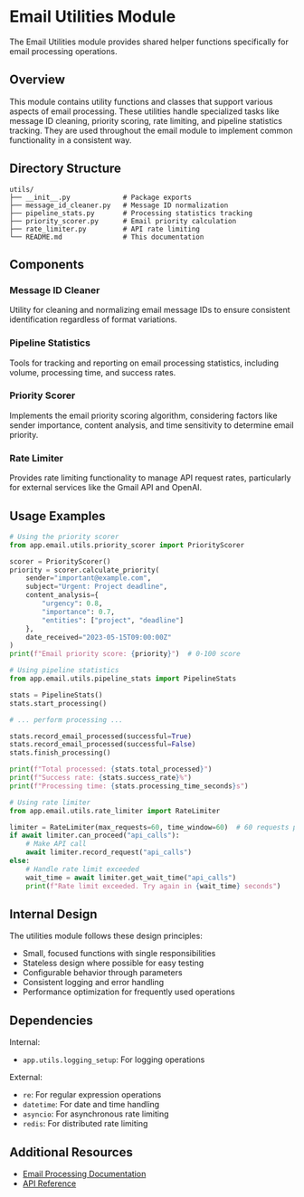 # Email Utilities Module

The Email Utilities module provides shared helper functions specifically for email processing operations.

## Overview

This module contains utility functions and classes that support various aspects of email processing. These utilities handle specialized tasks like message ID cleaning, priority scoring, rate limiting, and pipeline statistics tracking. They are used throughout the email module to implement common functionality in a consistent way.

## Directory Structure

```
utils/
├── __init__.py             # Package exports
├── message_id_cleaner.py   # Message ID normalization
├── pipeline_stats.py       # Processing statistics tracking
├── priority_scorer.py      # Email priority calculation
├── rate_limiter.py         # API rate limiting
└── README.md               # This documentation
```

## Components

### Message ID Cleaner
Utility for cleaning and normalizing email message IDs to ensure consistent identification regardless of format variations.

### Pipeline Statistics
Tools for tracking and reporting on email processing statistics, including volume, processing time, and success rates.

### Priority Scorer
Implements the email priority scoring algorithm, considering factors like sender importance, content analysis, and time sensitivity to determine email priority.

### Rate Limiter
Provides rate limiting functionality to manage API request rates, particularly for external services like the Gmail API and OpenAI.

## Usage Examples

```python
# Using the priority scorer
from app.email.utils.priority_scorer import PriorityScorer

scorer = PriorityScorer()
priority = scorer.calculate_priority(
    sender="important@example.com",
    subject="Urgent: Project deadline",
    content_analysis={
        "urgency": 0.8,
        "importance": 0.7,
        "entities": ["project", "deadline"]
    },
    date_received="2023-05-15T09:00:00Z"
)
print(f"Email priority score: {priority}")  # 0-100 score

# Using pipeline statistics
from app.email.utils.pipeline_stats import PipelineStats

stats = PipelineStats()
stats.start_processing()

# ... perform processing ...

stats.record_email_processed(successful=True)
stats.record_email_processed(successful=False)
stats.finish_processing()

print(f"Total processed: {stats.total_processed}")
print(f"Success rate: {stats.success_rate}%")
print(f"Processing time: {stats.processing_time_seconds}s")

# Using rate limiter
from app.email.utils.rate_limiter import RateLimiter

limiter = RateLimiter(max_requests=60, time_window=60)  # 60 requests per minute
if await limiter.can_proceed("api_calls"):
    # Make API call
    await limiter.record_request("api_calls")
else:
    # Handle rate limit exceeded
    wait_time = await limiter.get_wait_time("api_calls")
    print(f"Rate limit exceeded. Try again in {wait_time} seconds")
```

## Internal Design

The utilities module follows these design principles:
- Small, focused functions with single responsibilities
- Stateless design where possible for easy testing
- Configurable behavior through parameters
- Consistent logging and error handling
- Performance optimization for frequently used operations

## Dependencies

Internal:
- `app.utils.logging_setup`: For logging operations

External:
- `re`: For regular expression operations
- `datetime`: For date and time handling
- `asyncio`: For asynchronous rate limiting
- `redis`: For distributed rate limiting

## Additional Resources

- [Email Processing Documentation](../../../docs/email_processing.md)
- [API Reference](../../../docs/sphinx/build/html/api.html) 